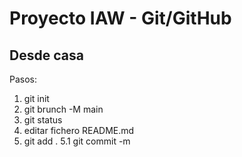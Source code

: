 # Proyecto IAW - Git/GitHub
## Desde casa
Pasos: 
1. git init
2. git brunch -M main
3. git status
4. editar fichero README.md
5. git add .
    5.1 git commit -m